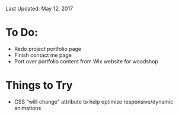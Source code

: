 Last Updated: May 12, 2017

# To Do:
* Redo project portfolio page
* Finish contact me page
* Port over portfolio content from Wix website for woodshop

# Things to Try
* CSS "will-change" attribute to help optimize responsive/dynamic animations
